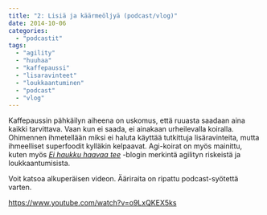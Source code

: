 ```yaml
---
title: "2: Lisiä ja käärmeöljyä (podcast/vlog)"
date: 2014-10-06
categories: 
  - "podcastit"
tags: 
  - "agility"
  - "huuhaa"
  - "kaffepaussi"
  - "lisaravinteet"
  - "loukkaantuminen"
  - "podcast"
  - "vlog"
---
```


Kaffepaussin pähkäilyn aiheena on uskomus, että ruuasta saadaan aina kaikki tarvittava. Vaan kun ei saada, ei ainakaan urheilevalla koiralla. Ohimennen ihmetellään miksi ei haluta käyttää tutkittuja lisäravinteita, mutta ihmeelliset superfoodit kylläkin kelpaavat. Agi-koirat on myös mainittu, kuten myös [_Ei haukku haavaa tee_](http://eihaukkuhaavaatee.blogspot.fi/2014/06/taidolla-tuurilla-vai-riskilla.html) -blogin merkintä agilityn riskeistä ja loukkaantumisista.

<!--more-->

Voit katsoa alkuperäisen videon. Ääriraita on ripattu podcast-syötettä varten.

https://www.youtube.com/watch?v=o9LxQKEX5ks

